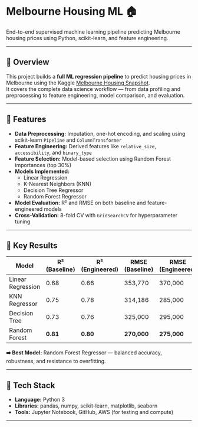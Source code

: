 # Melbourne Housing ML 🏠

End-to-end supervised machine learning pipeline predicting Melbourne housing prices using Python, scikit-learn, and feature engineering.

---

## 📘 Overview
This project builds a **full ML regression pipeline** to predict housing prices in Melbourne using the Kaggle [Melbourne Housing Snapshot](https://www.kaggle.com/datasets/dansbecker/melbourne-housing-snapshot).  
It covers the complete data science workflow — from data profiling and preprocessing to feature engineering, model comparison, and evaluation.

---

## 🚀 Features
- **Data Preprocessing:** Imputation, one-hot encoding, and scaling using scikit-learn `Pipeline` and `ColumnTransformer`
- **Feature Engineering:** Derived features like `relative_size`, `accessibility`, and `binary_type`
- **Feature Selection:** Model-based selection using Random Forest importances (top 30%)
- **Models Implemented:**  
  - Linear Regression  
  - K-Nearest Neighbors (KNN)  
  - Decision Tree Regressor  
  - Random Forest Regressor  
- **Model Evaluation:** R² and RMSE on both baseline and feature-engineered models
- **Cross-Validation:** 8-fold CV with `GridSearchCV` for hyperparameter tuning

---

## 🧠 Key Results
| Model | R² (Baseline) | R² (Engineered) | RMSE (Baseline) | RMSE (Engineered) |
|-------|----------------|-----------------|-----------------|------------------|
| Linear Regression | 0.68 | 0.66 | 353,770 | 370,000 |
| KNN Regressor | 0.75 | 0.78 | 314,186 | 285,000 |
| Decision Tree | 0.73 | 0.76 | 325,000 | 295,000 |
| Random Forest | **0.81** | **0.80** | **270,000** | **275,000** |

**➡️ Best Model:** Random Forest Regressor — balanced accuracy, robustness, and resistance to overfitting.

---

## 🧰 Tech Stack
- **Language:** Python 3  
- **Libraries:** pandas, numpy, scikit-learn, matplotlib, seaborn  
- **Tools:** Jupyter Notebook, GitHub, AWS (for testing and compute)  

---

